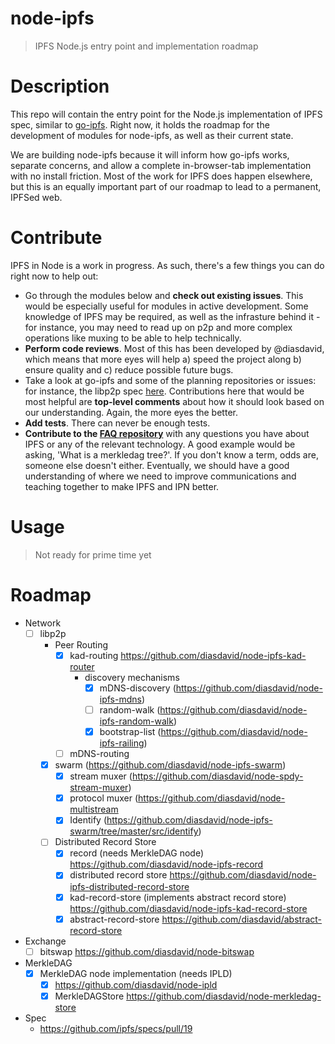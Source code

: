 node-ipfs
=========

> IPFS Node.js entry point and implementation roadmap

# Description

This repo will contain the entry point for the Node.js implementation of IPFS spec, similar to [go-ipfs](https://github.com/ipfs/go-ipfs). Right now, it holds the roadmap for the development of modules for node-ipfs, as well as their current state.

We are building node-ipfs because it will inform how go-ipfs works, separate concerns, and allow a complete in-browser-tab implementation with no install friction. Most of the work for IPFS does happen elsewhere, but this is an equally important part of our roadmap to lead to a permanent, IPFSed web.

# Contribute

IPFS in Node is a work in progress. As such, there's a few things you can do right now to help out:

  * Go through the modules below and **check out existing issues**. This would be especially useful for modules in active development. Some knowledge of IPFS may be required, as well as the infrasture behind it - for instance, you may need to read up on p2p and more complex operations like muxing to be able to help technically.
  * **Perform code reviews**. Most of this has been developed by @diasdavid, which means that more eyes will help a) speed the project along b) ensure quality and c) reduce possible future bugs.
  * Take a look at go-ipfs and some of the planning repositories or issues: for instance, the libp2p spec [here](https://github.com/ipfs/specs/pull/19). Contributions here that would be most helpful are **top-level comments** about how it should look based on our understanding. Again, the more eyes the better.
  * **Add tests**. There can never be enough tests.
  * **Contribute to the [FAQ repository](https://github.com/ipfs/faq/issues)** with any questions you have about IPFS or any of the relevant technology. A good example would be asking, 'What is a merkledag tree?'. If you don't know a term, odds are, someone else doesn't either. Eventually, we should have a good understanding of where we need to improve communications and teaching together to make IPFS and IPN better.

# Usage

> Not ready for prime time yet


# Roadmap

- Network
  - [ ] libp2p
    - Peer Routing
      - [x] kad-routing https://github.com/diasdavid/node-ipfs-kad-router
        - discovery mechanisms
          - [x] mDNS-discovery (https://github.com/diasdavid/node-ipfs-mdns)
          - [ ] random-walk (https://github.com/diasdavid/node-ipfs-random-walk)
          - [x] bootstrap-list (https://github.com/diasdavid/node-ipfs-railing)
      - [ ] mDNS-routing
    - [x] swarm (https://github.com/diasdavid/node-ipfs-swarm)
      - [x] stream muxer (https://github.com/diasdavid/node-spdy-stream-muxer)
      - [x] protocol muxer (https://github.com/diasdavid/node-multistream
      - [x] Identify (https://github.com/diasdavid/node-ipfs-swarm/tree/master/src/identify)
    - [ ] Distributed Record Store
      - [x] record (needs MerkleDAG node) https://github.com/diasdavid/node-ipfs-record
      - [x] distributed record store https://github.com/diasdavid/node-ipfs-distributed-record-store
      - [x] kad-record-store (implements abstract record store) https://github.com/diasdavid/node-ipfs-kad-record-store
      - [x] abstract-record-store https://github.com/diasdavid/abstract-record-store
- Exchange
  - [ ] bitswap https://github.com/diasdavid/node-bitswap
- MerkleDAG
  - [x] MerkleDAG node implementation (needs IPLD)
    - [x] https://github.com/diasdavid/node-ipld
    - [x] MerkleDAGStore https://github.com/diasdavid/node-merkledag-store
- Spec
  - https://github.com/ipfs/specs/pull/19


